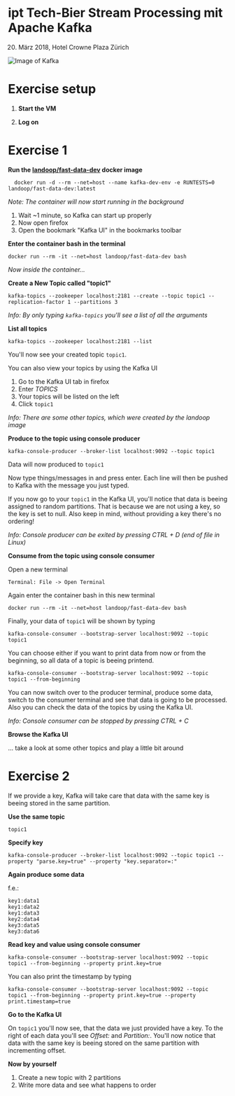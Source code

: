 # ipt Tech-Bier Stream Processing mit Apache Kafka
20. März 2018, Hotel Crowne Plaza Zürich



![Image of Kafka](https://www.codecentric.de/files/2015/12/logo.png)


# Exercise setup

1. **Start the VM**

2. **Log on**

# Exercise 1

**Run the [landoop/fast-data-dev](https://github.com/Landoop/fast-data-dev) docker image**

```
  docker run -d --rm --net=host --name kafka-dev-env -e RUNTESTS=0 landoop/fast-data-dev:latest
```
_Note: The container will now start running in the background_

1. Wait ~1 minute, so Kafka can start up properly
1. Now open firefox
1. Open the bookmark "Kafka UI" in the bookmarks toolbar

**Enter the container bash in the terminal**

```
docker run --rm -it --net=host landoop/fast-data-dev bash
```

_Now inside the container..._

**Create a New Topic called "topic1"**
```
kafka-topics --zookeeper localhost:2181 --create --topic topic1 --replication-factor 1 --partitions 3
```
_Info: By only typing `kafka-topics` you'll see a list of all the arguments_

**List all topics**
```
kafka-topics --zookeeper localhost:2181 --list
```
You'll now see your created topic `topic1`.

You can also view your topics by using the Kafka UI

1. Go to the Kafka UI tab in firefox 
1. Enter _TOPICS_
1. Your topics will be listed on the left
1. Click `topic1`

_Info: There are some other topics, which were created by the landoop image_

**Produce to the topic using console producer**
```
kafka-console-producer --broker-list localhost:9092 --topic topic1
```
Data will now produced to `topic1`

Now type things/messages in and press enter. Each line will then be pushed to Kafka with the message you just typed.

If you now go to your `topic1` in the Kafka UI, you'll notice that data is beeing assigned to random partitions. That is because we are not using a key, so the key is set to null. Also keep in mind, without providing a key there's no ordering!

_Info: Console producer can be exited by pressing CTRL + D (end of file in Linux)_

**Consume from the topic using console consumer**

Open a new terminal

`Terminal: File -> Open Terminal`

Again enter the container bash in this new terminal

```
docker run --rm -it --net=host landoop/fast-data-dev bash
```

Finally, your data of `topic1` will be shown by typing

```
kafka-console-consumer --bootstrap-server localhost:9092 --topic topic1
```

You can choose either if you want to print data from now or from the beginning, so all data of a topic is beeing printend.

```
kafka-console-consumer --bootstrap-server localhost:9092 --topic topic1 --from-beginning
```

You can now switch over to the producer terminal, produce some data, switch to the consumer terminal and see that data is going to be processed. Also you can check the data of the topics by using the Kafka UI.

_Info: Console consumer can be stopped by pressing CTRL + C_


**Browse the Kafka UI** 

... take a look at some other topics and play a little bit around 

# Exercise 2

If we provide a key, Kafka will take care that data with the same key is beeing stored in the same partition.

**Use the same topic**

`topic1`

**Specify key**

```
kafka-console-producer --broker-list localhost:9092 --topic topic1 --property "parse.key=true" --property "key.separator=:"
```

**Again produce some data**

f.e.:

```
key1:data1
key1:data2
key1:data3
key2:data4
key3:data5
key3:data6
```

**Read key and value using console consumer**


```
kafka-console-consumer --bootstrap-server localhost:9092 --topic topic1 --from-beginning --property print.key=true
```

You can also print the timestamp by typing

```
kafka-console-consumer --bootstrap-server localhost:9092 --topic topic1 --from-beginning --property print.key=true --property print.timestamp=true
```

**Go to the Kafka UI**

On `topic1` you'll now see, that the data we just provided have a key. To the right of each data you'll see _Offset:_ and _Partition:_. You'll now notice that data with the same key is beeing stored on the same partition with incrementing offset.

**Now by yourself**

1. Create a new topic with 2 partitions
2. Write more data and see what happens to order


